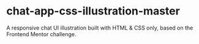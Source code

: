 # chat-app-css-illustration-master
A responsive chat UI illustration built with HTML &amp; CSS only, based on the Frontend Mentor challenge.
